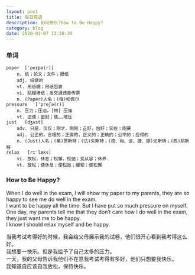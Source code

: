```yaml
---
layout: post
title: 每日英语
description: 如何快乐?How to Be Happy?
category: blog
date: 2020-01-07 13:50:39
---
```


### 单词
```
paper  [ˈpeɪpə(r)]
    n. 纸；论文；文件；报纸
    adj. 纸做的
    vt. 用纸糊；用纸包装
    vi. 贴糊墙纸；发交通违章传票
    n. (Paper)人名；(俄)帕佩尔
pressure   [ˈpreʃə(r)]
    n. 压力；压迫，[物] 压强
    vt. 迫使；密封；使……增压
just   [dʒʌst]
    adv. 只是，仅仅；刚才，刚刚；正好，恰好；实在；刚要
    adj. 公正的，合理的；正直的，正义的；正确的；公平的；应得的
    n. (Just)人名；(英)贾斯特；(法)朱斯特；(德、匈、波、捷、挪)尤斯特；(西)胡斯特
relax   [rɪˈlæks]
    vi. 放松，休息；松懈，松弛；变从容；休养
    vt. 放松；使休息；使松弛；缓和；使松懈
```

### How to Be Happy?
When I do well in the exam, I will show my paper to my parents, they are so happy to see me do well in the exam.    
I want to be happy all the time. But I have put so much pressure on myself.   
One day, my parents tell me that they don’t care how I do well in the exam, they just want me to be happy.   
I know I should relax myself and be happy.  

当我考试考得好的时候，我会给父母展示我的试卷，他们很开心看到我考得这么好。  
我想要一快乐。但是我给予了自己太多的压力。  
一天，我的父母告诉我他们不在意我考试考得有多好，他们只想要我快乐。  
我知道自应该自我放松，保持快乐。


































